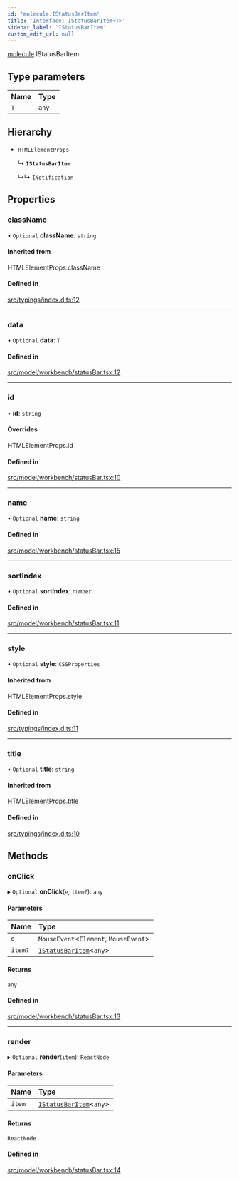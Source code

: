 ```yaml
---
id: 'molecule.IStatusBarItem'
title: 'Interface: IStatusBarItem<T>'
sidebar_label: 'IStatusBarItem'
custom_edit_url: null
---
```


[molecule](../namespaces/molecule).IStatusBarItem

## Type parameters

| Name | Type  |
| :--- | :---- |
| `T`  | `any` |

## Hierarchy

-   `HTMLElementProps`

    ↳ **`IStatusBarItem`**

    ↳↳ [`INotification`](molecule.INotification)

## Properties

### className

• `Optional` **className**: `string`

#### Inherited from

HTMLElementProps.className

#### Defined in

[src/typings/index.d.ts:12](https://github.com/DTStack/molecule/blob/b675cb9/src/typings/index.d.ts#L12)

---

### data

• `Optional` **data**: `T`

#### Defined in

[src/model/workbench/statusBar.tsx:12](https://github.com/DTStack/molecule/blob/b675cb9/src/model/workbench/statusBar.tsx#L12)

---

### id

• **id**: `string`

#### Overrides

HTMLElementProps.id

#### Defined in

[src/model/workbench/statusBar.tsx:10](https://github.com/DTStack/molecule/blob/b675cb9/src/model/workbench/statusBar.tsx#L10)

---

### name

• `Optional` **name**: `string`

#### Defined in

[src/model/workbench/statusBar.tsx:15](https://github.com/DTStack/molecule/blob/b675cb9/src/model/workbench/statusBar.tsx#L15)

---

### sortIndex

• `Optional` **sortIndex**: `number`

#### Defined in

[src/model/workbench/statusBar.tsx:11](https://github.com/DTStack/molecule/blob/b675cb9/src/model/workbench/statusBar.tsx#L11)

---

### style

• `Optional` **style**: `CSSProperties`

#### Inherited from

HTMLElementProps.style

#### Defined in

[src/typings/index.d.ts:11](https://github.com/DTStack/molecule/blob/b675cb9/src/typings/index.d.ts#L11)

---

### title

• `Optional` **title**: `string`

#### Inherited from

HTMLElementProps.title

#### Defined in

[src/typings/index.d.ts:10](https://github.com/DTStack/molecule/blob/b675cb9/src/typings/index.d.ts#L10)

## Methods

### onClick

▸ `Optional` **onClick**(`e`, `item?`): `any`

#### Parameters

| Name    | Type                                                |
| :------ | :-------------------------------------------------- |
| `e`     | `MouseEvent`<`Element`, `MouseEvent`\>              |
| `item?` | [`IStatusBarItem`](molecule.IStatusBarItem)<`any`\> |

#### Returns

`any`

#### Defined in

[src/model/workbench/statusBar.tsx:13](https://github.com/DTStack/molecule/blob/b675cb9/src/model/workbench/statusBar.tsx#L13)

---

### render

▸ `Optional` **render**(`item`): `ReactNode`

#### Parameters

| Name   | Type                                                |
| :----- | :-------------------------------------------------- |
| `item` | [`IStatusBarItem`](molecule.IStatusBarItem)<`any`\> |

#### Returns

`ReactNode`

#### Defined in

[src/model/workbench/statusBar.tsx:14](https://github.com/DTStack/molecule/blob/b675cb9/src/model/workbench/statusBar.tsx#L14)
